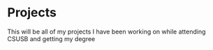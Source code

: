 # Projects
This will be all of my projects I have been working on while attending CSUSB and getting my degree
